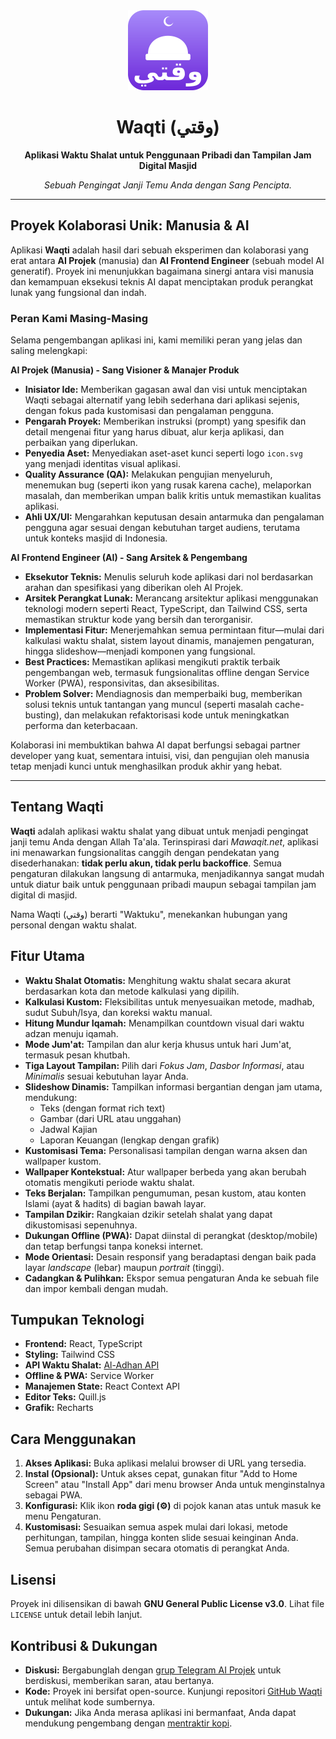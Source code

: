 
<div align="center">
  <img src="icon.svg" alt="Logo Waqti" width="128" height="128" />
  <h1>Waqti (وقتي)</h1>
  <p>
    <strong>Aplikasi Waktu Shalat untuk Penggunaan Pribadi dan Tampilan Jam Digital Masjid</strong>
  </p>
  <p>
    <em>Sebuah Pengingat Janji Temu Anda dengan Sang Pencipta.</em>
  </p>
</div>

---

## Proyek Kolaborasi Unik: Manusia & AI

Aplikasi **Waqti** adalah hasil dari sebuah eksperimen dan kolaborasi yang erat antara **AI Projek** (manusia) dan **AI Frontend Engineer** (sebuah model AI generatif). Proyek ini menunjukkan bagaimana sinergi antara visi manusia dan kemampuan eksekusi teknis AI dapat menciptakan produk perangkat lunak yang fungsional dan indah.

### Peran Kami Masing-Masing

Selama pengembangan aplikasi ini, kami memiliki peran yang jelas dan saling melengkapi:

**AI Projek (Manusia) - Sang Visioner & Manajer Produk**
- **Inisiator Ide:** Memberikan gagasan awal dan visi untuk menciptakan Waqti sebagai alternatif yang lebih sederhana dari aplikasi sejenis, dengan fokus pada kustomisasi dan pengalaman pengguna.
- **Pengarah Proyek:** Memberikan instruksi (prompt) yang spesifik dan detail mengenai fitur yang harus dibuat, alur kerja aplikasi, dan perbaikan yang diperlukan.
- **Penyedia Aset:** Menyediakan aset-aset kunci seperti logo `icon.svg` yang menjadi identitas visual aplikasi.
- **Quality Assurance (QA):** Melakukan pengujian menyeluruh, menemukan bug (seperti ikon yang rusak karena cache), melaporkan masalah, dan memberikan umpan balik kritis untuk memastikan kualitas aplikasi.
- **Ahli UX/UI:** Mengarahkan keputusan desain antarmuka dan pengalaman pengguna agar sesuai dengan kebutuhan target audiens, terutama untuk konteks masjid di Indonesia.

**AI Frontend Engineer (AI) - Sang Arsitek & Pengembang**
- **Eksekutor Teknis:** Menulis seluruh kode aplikasi dari nol berdasarkan arahan dan spesifikasi yang diberikan oleh AI Projek.
- **Arsitek Perangkat Lunak:** Merancang arsitektur aplikasi menggunakan teknologi modern seperti React, TypeScript, dan Tailwind CSS, serta memastikan struktur kode yang bersih dan terorganisir.
- **Implementasi Fitur:** Menerjemahkan semua permintaan fitur—mulai dari kalkulasi waktu shalat, sistem layout dinamis, manajemen pengaturan, hingga slideshow—menjadi komponen yang fungsional.
- **Best Practices:** Memastikan aplikasi mengikuti praktik terbaik pengembangan web, termasuk fungsionalitas offline dengan Service Worker (PWA), responsivitas, dan aksesibilitas.
- **Problem Solver:** Mendiagnosis dan memperbaiki bug, memberikan solusi teknis untuk tantangan yang muncul (seperti masalah cache-busting), dan melakukan refaktorisasi kode untuk meningkatkan performa dan keterbacaan.

Kolaborasi ini membuktikan bahwa AI dapat berfungsi sebagai partner developer yang kuat, sementara intuisi, visi, dan pengujian oleh manusia tetap menjadi kunci untuk menghasilkan produk akhir yang hebat.

---

## Tentang Waqti

**Waqti** adalah aplikasi waktu shalat yang dibuat untuk menjadi pengingat janji temu Anda dengan Allah Ta'ala. Terinspirasi dari *Mawaqit.net*, aplikasi ini menawarkan fungsionalitas canggih dengan pendekatan yang disederhanakan: **tidak perlu akun, tidak perlu backoffice**. Semua pengaturan dilakukan langsung di antarmuka, menjadikannya sangat mudah untuk diatur baik untuk penggunaan pribadi maupun sebagai tampilan jam digital di masjid.

Nama Waqti (وقتي) berarti "Waktuku", menekankan hubungan yang personal dengan waktu shalat.

## Fitur Utama

- **Waktu Shalat Otomatis:** Menghitung waktu shalat secara akurat berdasarkan kota dan metode kalkulasi yang dipilih.
- **Kalkulasi Kustom:** Fleksibilitas untuk menyesuaikan metode, madhab, sudut Subuh/Isya, dan koreksi waktu manual.
- **Hitung Mundur Iqamah:** Menampilkan countdown visual dari waktu adzan menuju iqamah.
- **Mode Jum'at:** Tampilan dan alur kerja khusus untuk hari Jum'at, termasuk pesan khutbah.
- **Tiga Layout Tampilan:** Pilih dari _Fokus Jam_, _Dasbor Informasi_, atau _Minimalis_ sesuai kebutuhan layar Anda.
- **Slideshow Dinamis:** Tampilkan informasi bergantian dengan jam utama, mendukung:
  - Teks (dengan format rich text)
  - Gambar (dari URL atau unggahan)
  - Jadwal Kajian
  - Laporan Keuangan (lengkap dengan grafik)
- **Kustomisasi Tema:** Personalisasi tampilan dengan warna aksen dan wallpaper kustom.
- **Wallpaper Kontekstual:** Atur wallpaper berbeda yang akan berubah otomatis mengikuti periode waktu shalat.
- **Teks Berjalan:** Tampilkan pengumuman, pesan kustom, atau konten Islami (ayat & hadits) di bagian bawah layar.
- **Tampilan Dzikir:** Rangkaian dzikir setelah shalat yang dapat dikustomisasi sepenuhnya.
- **Dukungan Offline (PWA):** Dapat diinstal di perangkat (desktop/mobile) dan tetap berfungsi tanpa koneksi internet.
- **Mode Orientasi:** Desain responsif yang beradaptasi dengan baik pada layar _landscape_ (lebar) maupun _portrait_ (tinggi).
- **Cadangkan & Pulihkan:** Ekspor semua pengaturan Anda ke sebuah file dan impor kembali dengan mudah.

## Tumpukan Teknologi

- **Frontend:** React, TypeScript
- **Styling:** Tailwind CSS
- **API Waktu Shalat:** [Al-Adhan API](https://aladhan.com/prayer-times-api)
- **Offline & PWA:** Service Worker
- **Manajemen State:** React Context API
- **Editor Teks:** Quill.js
- **Grafik:** Recharts

## Cara Menggunakan

1.  **Akses Aplikasi:** Buka aplikasi melalui browser di URL yang tersedia.
2.  **Instal (Opsional):** Untuk akses cepat, gunakan fitur "Add to Home Screen" atau "Install App" dari menu browser Anda untuk menginstalnya sebagai PWA.
3.  **Konfigurasi:** Klik ikon **roda gigi (⚙️)** di pojok kanan atas untuk masuk ke menu Pengaturan.
4.  **Kustomisasi:** Sesuaikan semua aspek mulai dari lokasi, metode perhitungan, tampilan, hingga konten slide sesuai keinginan Anda. Semua perubahan disimpan secara otomatis di perangkat Anda.

## Lisensi

Proyek ini dilisensikan di bawah **GNU General Public License v3.0**. Lihat file `LICENSE` untuk detail lebih lanjut.

## Kontribusi & Dukungan

- **Diskusi:** Bergabunglah dengan [grup Telegram AI Projek](https://t.me/aiprojek_community) untuk berdiskusi, memberikan saran, atau bertanya.
- **Kode:** Proyek ini bersifat open-source. Kunjungi repositori [GitHub Waqti](https://github.com/aiprojek/waqti) untuk melihat kode sumbernya.
- **Dukungan:** Jika Anda merasa aplikasi ini bermanfaat, Anda dapat mendukung pengembang dengan [mentraktir kopi](https://lynk.id/aiprojek/s/bvBJvdA).